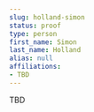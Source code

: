 ```yaml
---
slug: holland-simon
status: proof
type: person
first_name: Simon
last_name: Holland
alias: null
affiliations:
- TBD
---
```


TBD
